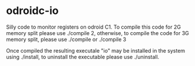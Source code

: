# odroidc-io
Silly code to monitor registers on odroid C1. To compile this code for 2G memory split please use ./compile 2, otherwise, to compile the code for 3G memory split, please use ./compile or ./compile 3

Once compiled the resulting executale "io" may be installed in the system using ./install, to uninstall the executable please use ./uninstall.  
